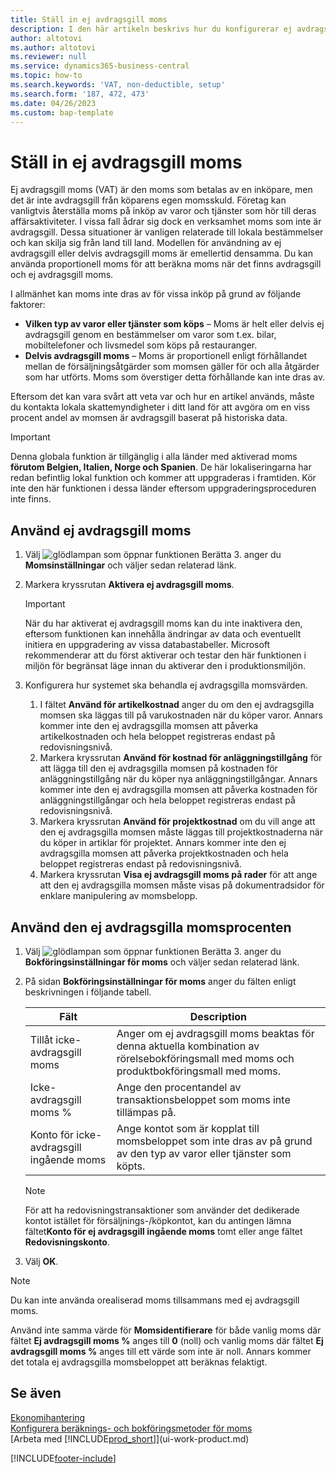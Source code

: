```yaml
---
title: Ställ in ej avdragsgill moms
description: I den här artikeln beskrivs hur du konfigurerar ej avdragsgill moms i Microsoft Dynamics 365 Business Central.
author: altotovi
ms.author: altotovi
ms.reviewer: null
ms.service: dynamics365-business-central
ms.topic: how-to
ms.search.keywords: 'VAT, non-deductible, setup'
ms.search.form: '187, 472, 473'
ms.date: 04/26/2023
ms.custom: bap-template
---
```


# <a name="set-up-non-deductible-vat" />Ställ in ej avdragsgill moms

Ej avdragsgill moms (VAT) är den moms som betalas av en inköpare, men det är inte avdragsgill från köparens egen momsskuld. Företag kan vanligtvis återställa moms på inköp av varor och tjänster som hör till deras affärsaktiviteter. I vissa fall ådrar sig dock en verksamhet moms som inte är avdragsgill. Dessa situationer är vanligen relaterade till lokala bestämmelser och kan skilja sig från land till land. Modellen för användning av ej avdragsgill eller delvis avdragsgill moms är emellertid densamma. Du kan använda proportionell moms för att beräkna moms när det finns avdragsgill och ej avdragsgill moms.

I allmänhet kan moms inte dras av för vissa inköp på grund av följande faktorer:

- **Vilken typ av varor eller tjänster som köps** – Moms är helt eller delvis ej avdragsgill genom en bestämmelser om varor som t.ex. bilar, mobiltelefoner och livsmedel som köps på restauranger.
- **Delvis avdragsgill moms** – Moms är proportionell enligt förhållandet mellan de försäljningsåtgärder som momsen gäller för och alla åtgärder som har utförts. Moms som överstiger detta förhållande kan inte dras av.

Eftersom det kan vara svårt att veta var och hur en artikel används, måste du kontakta lokala skattemyndigheter i ditt land för att avgöra om en viss procent andel av momsen är avdragsgill baserat på historiska data. 

> [!IMPORTANT]
> Denna globala funktion är tillgänglig i alla länder med aktiverad moms **förutom Belgien, Italien, Norge och Spanien**. De här lokaliseringarna har redan befintlig lokal funktion och kommer att uppgraderas i framtiden. Kör inte den här funktionen i dessa länder eftersom uppgraderingsproceduren inte finns.

## <a name="use-non-deductible-vat" />Använd ej avdragsgill moms

1. Välj ![glödlampan som öppnar funktionen Berätta 3.](media/ui-search/search_small.png "Berätta vad du vill göra") anger du **Momsinställningar** och väljer sedan relaterad länk.
2. Markera kryssrutan **Aktivera ej avdragsgill moms**.

    > [!IMPORTANT]
    > När du har aktiverat ej avdragsgill moms kan du inte inaktivera den, eftersom funktionen kan innehålla ändringar av data och eventuellt initiera en uppgradering av vissa databastabeller. Microsoft rekommenderar att du först aktiverar och testar den här funktionen i miljön för begränsat läge innan du aktiverar den i produktionsmiljön.

3. Konfigurera hur systemet ska behandla ej avdragsgilla momsvärden.

    1. I fältet **Använd för artikelkostnad** anger du om den ej avdragsgilla momsen ska läggas till på varukostnaden när du köper varor. Annars kommer inte den ej avdragsgilla momsen att påverka artikelkostnaden och hela beloppet registreras endast på redovisningsnivå.
    2. Markera kryssrutan **Använd för kostnad för anläggningstillgång** för att lägga till den ej avdragsgilla momsen på kostnaden för anläggningstillgång när du köper nya anläggningstillgångar. Annars kommer inte den ej avdragsgilla momsen att påverka kostnaden för anläggningstillgångar och hela beloppet registreras endast på redovisningsnivå.
    3. Markera kryssrutan **Använd för projektkostnad** om du vill ange att den ej avdragsgilla momsen måste läggas till projektkostnaderna när du köper in artiklar för projektet. Annars kommer inte den ej avdragsgilla momsen att påverka projektkostnaden och hela beloppet registreras endast på redovisningsnivå.
    4. Markera kryssrutan **Visa ej avdragsgill moms på rader** för att ange att den ej avdragsgilla momsen måste visas på dokumentradsidor för enklare manipulering av momsbelopp.

## <a name="use-the-non-deductible-vat-percentage" />Använd den ej avdragsgilla momsprocenten

1. Välj ![glödlampan som öppnar funktionen Berätta 3.](media/ui-search/search_small.png "Berätta vad du vill göra") anger du **Bokföringsinställningar för moms** och väljer sedan relaterad länk.
2. På sidan **Bokföringsinställningar för moms** anger du fälten enligt beskrivningen i följande tabell.

    | Fält | Description |
    |-------|-------------|
    | Tillåt icke-avdragsgill moms | Anger om ej avdragsgill moms beaktas för denna aktuella kombination av rörelsebokföringsmall med moms och produktbokföringsmall med moms. |
    | Icke-avdragsgill moms % | Ange den procentandel av transaktionsbeloppet som moms inte tillämpas på. |
    | Konto för icke-avdragsgill ingående moms | Ange kontot som är kopplat till momsbeloppet som inte dras av på grund av den typ av varor eller tjänster som köpts. |

    > [!NOTE]
    > För att ha redovisningstransaktioner som använder det dedikerade kontot istället för försäljnings-/köpkontot, kan du antingen lämna fältet**Konto för ej avdragsgill ingående moms** tomt eller ange fältet **Redovisningskonto**.

3. Välj **OK**.

> [!NOTE]
> Du kan inte använda orealiserad moms tillsammans med ej avdragsgill moms.
>
> Använd inte samma värde för **Momsidentifierare** för både vanlig moms där fältet **Ej avdragsgill moms %** anges till **0** (noll) och vanlig moms där fältet **Ej avdragsgill moms %** anges till ett värde som inte är noll. Annars kommer det totala ej avdragsgilla momsbeloppet att beräknas felaktigt.

## <a name="see-also" />Se även

[Ekonomihantering](finance.md)  
[Konfigurera beräknings- och bokföringsmetoder för moms](finance-setup-vat.md)  
[Arbeta med [!INCLUDE[prod_short](includes/prod_short.md)]](ui-work-product.md)

[!INCLUDE[footer-include](includes/footer-banner.md)]
